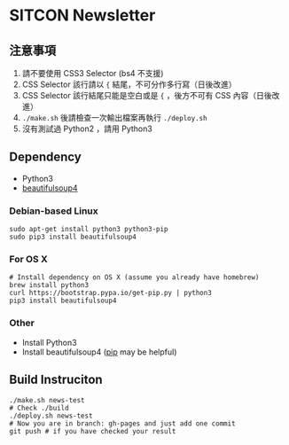 # SITCON Newsletter

## 注意事項

1. 請不要使用 CSS3 Selector (bs4 不支援)
2. CSS Selector 該行請以 `{` 結尾，不可分作多行寫（日後改進）
3. CSS Selector 該行結尾只能是空白或是 `{` ，後方不可有 CSS 內容（日後改進）
4. `./make.sh` 後請檢查一次輸出檔案再執行 `./deploy.sh`
5. 沒有測試過 Python2 ，請用 Python3

## Dependency

- Python3
- [beautifulsoup4](https://pypi.python.org/pypi/beautifulsoup4/4.3.2)

### Debian-based Linux

``` shell
sudo apt-get install python3 python3-pip
sudo pip3 install beautifulsoup4
```

### For OS X

``` shell
# Install dependency on OS X (assume you already have homebrew)
brew install python3
curl https://bootstrap.pypa.io/get-pip.py | python3
pip3 install beautifulsoup4
```

### Other

- Install Python3
- Install beautifulsoup4
  ([pip](https://pip.pypa.io/en/latest/) may be helpful)

## Build Instruciton

``` shell
./make.sh news-test
# Check ./build
./deploy.sh news-test
# Now you are in branch: gh-pages and just add one commit
git push # if you have checked your result
```
